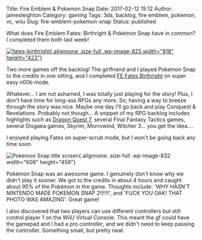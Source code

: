 Title: Fire Emblem & Pokemon Snap
Date: 2017-02-12 15:12
Author: jamesleighton
Category: gaming
Tags: 3ds, backlog, fire emblem, pokemon, vc, wiiu
Slug: fire-emblem-pokemon-snap
Status: published

What does Fire Emblem Fates: Birthright & Pokémon Snap have in common? I completed them both last week!

[![fates-birthright](https://jamesleighton.files.wordpress.com/2017/02/fates-birthright.jpg){.alignnone .size-full .wp-image-825 width="818" height="423"}](http://amzn.to/2l7UOwo)

Two more games off the backlog! The girlfriend and I played Pokemon Snap to the credits in one sitting, and I completed [FE Fates Birthright](http://amzn.to/2l7UOwo) on super easy n00b mode.

Whatever... I am not ashamed, I was totally just playing for the story! Plus, I don't have time for long-ass RPGs any more. So, having a way to breeze through the story was nice. Maybe one day I'll go back and play Conquest & Revelations. Probably not though... A snippet of my RPG backlog includes highlights such as [Dragon Quest 7](https://jamesleighton.com/2016/11/13/dragon-quest-vii-is-too-long-buts-its-ok/), several Final Fantasy Tactics games, several Disgaea games, Skyrim, Morrowind, Witcher 3... you get the idea....

I enjoyed playing Fates on super-scrub mode, but I won't be going back any time soon.

![Pokemon Snap title screen](https://jamesleighton.files.wordpress.com/2017/02/snap.jpg){.alignnone .size-full .wp-image-832 width="608" height="459"}

Pokémon Snap was an awesome game. I genuinely don't know why we didn't play it sooner. We got to the credits in about 4 hours and caught about 95% of the Pokémon in the game. Thoughts include: 'WHY HASN'T NINTENDO MADE POKEMON SNAP 2!!!!!!', and 'FUCK YOU OAK! THAT PHOTO WAS AMAZING'. Great game!

I also discovered that two players can use different controllers but still control player 1 on the WiiU Virtual Console. This meant the gf could have the gamepad and I had a pro controller, and we didn't need to keep passing the controller. Something small, but pretty neat.
